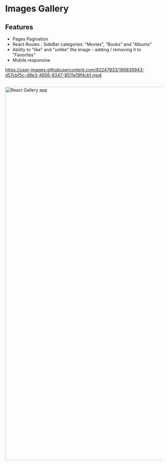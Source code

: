 # Images Gallery     
  
## Features      
   
* Pages Pagination  
* React Routes : SideBar categories: "Movies", "Books" and "Albums"
* Ability to "like" and "unlike" the image - adding / removing it to "Favorites"
* Mobile responsive
    

https://user-images.githubusercontent.com/82247833/196839943-d57cbf5c-d8e3-4856-8347-8511e19f4cb1.mp4

    
   

 
 
##   

[<img width="1200" alt="React Gallery app" src="https://user-images.githubusercontent.com/82247833/179423683-a8b6894c-603f-4818-adde-3090e7ab5175.png">](https://frontendella.github.io/Gallery_built_in_React/)
